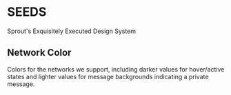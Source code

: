 # SEEDS
Sprout's Exquisitely Executed Design System

## Network Color
Colors for the networks we support, including darker values for hover/active states and lighter values for message backgrounds indicating a private message.